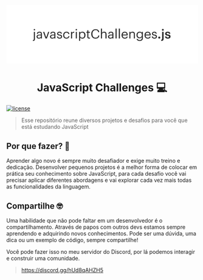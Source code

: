 <p align="center"><img src="./project_logo.png" /></p>

<h1 align="center">JavaScript Challenges 💻</h1>

[![license](https://img.shields.io/github/license/vncsrbro/javascript-challenges.svg)](./license.md)

> Esse repositório reune diversos projetos e desafios para você que está estudando JavaScript

## Por que fazer? 🤔

Aprender algo novo é sempre muito desafiador e exige muito treino e dedicação. Desenvolver pequenos projetos é a melhor forma de colocar em prática seu conhecimento sobre JavaScript, para cada desafio você vai precisar aplicar diferentes abordagens e vai explorar cada vez mais todas as funcionalidades da linguagem.

## Compartilhe 🤓

Uma habilidade que não pode faltar em um desenvolvedor é o compartilhamento. Através de papos com outros devs estamos sempre aprendendo e adquirindo novos conhecimentos. Pode ser uma dúvida, uma dica ou um exemplo de código, sempre compartilhe!

Você pode fazer isso no meu servidor do Discord, por lá podemos interagir e construir uma comunidade.

> https://discord.gg/hUd8qAHZH5